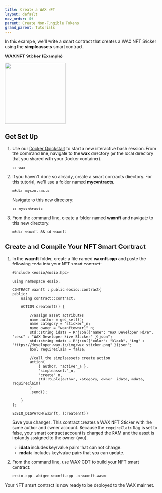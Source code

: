 ```yaml
---
title: Create a WAX NFT
layout: default
nav_order: 89
parent: Create Non-Fungible Tokens
grand_parent: Tutorials
---
```


In this example, we'll write a smart contract that creates a WAX NFT Sticker using the **simpleassets** smart contract. 

**WAX NFT Sticker (Example)**

<img src="https://developer.wax.io/img/wax_sticker.png" style="height:200px" />

## Get Set Up

1. Use our [Docker Quickstart](/docs/es/dapp-development/docker-setup/) to start a new interactive bash session. From the command line, navigate to the **wax** directory (or the local directory that you shared with your Docker container).

    ```shell
    cd wax
    ```

2. If you haven't done so already, create a smart contracts directory. For this tutorial, we'll use a folder named **mycontracts**.

    ```shell
    mkdir mycontracts
    ```

    Navigate to this new directory:

    ```shell
    cd mycontracts
    ```

3. From the command line, create a folder named **waxnft** and navigate to this new directory.

    ```shell
    mkdir waxnft && cd waxnft
    ```

## Create and Compile Your NFT Smart Contract

1. In the **waxnft** folder, create a file named **waxnft.cpp** and paste the following code into your NFT smart contract:

    ```
    #include <eosio/eosio.hpp>

    using namespace eosio;

    CONTRACT waxnft : public eosio::contract{
    public:
	    using contract::contract;

	    ACTION createnft() {

            //assign asset attributes
		    name author = get_self();
		    name category = "sticker"_n;
		    name owner = "waxnftowner1"_n;
		    std::string idata = R"json({"name": "WAX Developer Hive", "desc" : "WAX Developer Hive Sticker" })json";
		    std::string mdata = R"json({"color": "black", "img" : "https://developer.wax.io/img/wax_sticker.png" })json";
		    bool requireClaim = false;

            //call the simpleassets create action
		    action(
			    { author, "active"_n },
			    "simpleassets"_n,
			    "create"_n,
			    std::tuple(author, category, owner, idata, mdata, requireClaim)
		    )
		    .send();

	    }
    };

    EOSIO_DISPATCH(waxnft, (createnft))
    ```    
        
    Save your changes. This contract creates a WAX NFT Sticker with the same author and owner account. Because the `requireClaim` flag is set to false, your smart contract account is charged the RAM and the asset is instantly assigned to the owner (you).

     * **idata** includes key/value pairs that can not change.
    * **mdata** includes key/value pairs that you can update.

2. From the command line, use WAX-CDT to build your NFT smart contract:

    ```shell
    eosio-cpp -abigen waxnft.cpp -o waxnft.wasm
    ```

Your NFT smart contract is now ready to be deployed to the WAX mainnet. 







